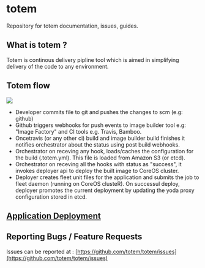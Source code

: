 # totem
Repository for totem documentation, issues, guides.

## What is totem ?
Totem is continous delivery pipline tool which is aimed in simplifying delivery of the code to any environment.

## Totem flow
![](http://www.gliffy.com/go/publish/image/7041599/L.png)
* Developer commits file to git and pushes the changes to scm (e.g: github)
* Github triggers webhooks for push events to image builder tool e.g: "Image Factory" and CI tools e.g. Travis, Bamboo.
* Oncetravis  (or any other ci) build  and image builder build finishes it notifies orchestrator about the status using post build webhooks.
* Orchestrator on receving any hook, loads/caches the configuration for the build (.totem.yml). This file is loaded from Amazon S3 (or etcd).
* Orchestrator on receving all the hooks with status as "success", it invokes deployer api to deploy the built image to CoreOS cluster.
* Deployer creates fleet unit files for the application and submits the job to fleet daemon (running on CoreOS clusteR). On successul deploy, deployer promotes the current deployment by updating the yoda proxy configuration stored in etcd.

## [Application Deployment](deployment.md)

## Reporting Bugs / Feature Requests
Issues can be reported at :
[https://github.com/totem/totem/issues](https://github.com/totem/totem/issues)

